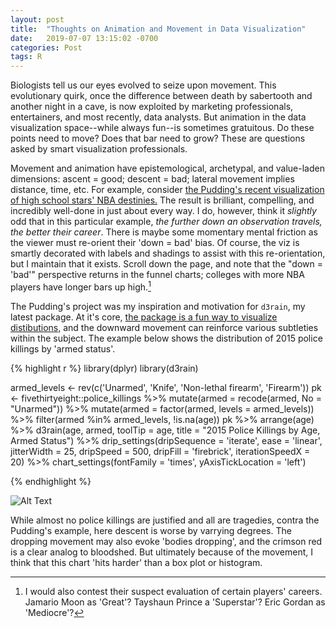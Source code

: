 ```yaml
---
layout: post
title:  "Thoughts on Animation and Movement in Data Visualization"
date:   2019-07-07 13:15:02 -0700
categories: Post
tags: R
---
```


Biologists tell us our eyes evolved to seize upon movement. This evolutionary quirk, once the difference between death by
sabertooth and another night in a cave, is now exploited by marketing professionals, entertainers, and most recently, data analysts. 
But animation in the data visualization space--while always fun--is sometimes gratuitous. Do these 
points need to move? Does that bar need to grow? These are questions asked by smart visualization professionals.

<!--more-->

Movement and animation have epistemological, archetypal, and value-laden dimensions: ascent = good; descent = bad; lateral movement 
implies distance, time, etc. For example, consider [the Pudding's recent visualization of high school stars' NBA destinies.](https://pudding.cool/2019/03/hype/)
The result is brilliant, compelling, and incredibly well-done in just about every way. I do, however, think it *slightly* odd that in 
this particular example, *the further down an observation travels, the better their career*. There is maybe some momentary mental friction
as the viewer must re-orient their 'down = bad' bias. Of course, the viz is smartly decorated with labels and shadings to assist with 
this re-orientation, but I maintain that it exists. Scroll down the page, and note that the "down = 'bad'" perspective returns in the funnel charts; colleges with more NBA players have longer bars up high.[^1] 

[^1]: I would also contest their suspect evaluation of certain players' careers. Jamario Moon as 'Great'? Tayshaun Prince a 'Superstar'? Eric Gordan as 'Mediocre'?

The Pudding's project was my inspiration and motivation for `d3rain`, my latest package. At it's core, [the package is a fun way to
visualize distibutions,](https://github.com/daranzolin/d3rain) and the downward movement can reinforce various subtleties within the subject. The example below shows the distribution of 2015 police killings by 'armed status'. 

{% highlight r %}
library(dplyr)
library(d3rain)

armed_levels <- rev(c('Unarmed', 'Knife', 'Non-lethal firearm', 'Firearm'))
pk <- fivethirtyeight::police_killings %>% 
  mutate(armed = recode(armed, No = "Unarmed")) %>% 
  mutate(armed = factor(armed, levels = armed_levels)) %>% 
  filter(armed %in% armed_levels,
         !is.na(age))
pk %>% 
  arrange(age) %>% 
  d3rain(age, armed, toolTip = age, title = "2015 Police Killings by Age, Armed Status") %>% 
  drip_settings(dripSequence = 'iterate',
                ease = 'linear',
                jitterWidth = 25,
                dripSpeed = 500,
                dripFill = 'firebrick',
                iterationSpeedX = 20) %>% 
  chart_settings(fontFamily = 'times',
                 yAxisTickLocation = 'left')  

{% endhighlight %}

![Alt Text](https://media.giphy.com/media/XbxWM2piVjyEszMDCQ/giphy.gif)

While almost no police killings are justified and all are tragedies, contra the Pudding's example, here descent is worse by varrying degrees. The dropping movement may also evoke 'bodies dropping', and the crimson red is a clear analog to bloodshed. But ultimately because of the movement, I think that this chart 'hits harder' than a box plot or histogram. 
